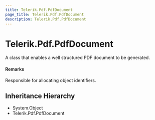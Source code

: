 ```yaml
---
title: Telerik.Pdf.PdfDocument
page_title: Telerik.Pdf.PdfDocument
description: Telerik.Pdf.PdfDocument
---
```


# Telerik.Pdf.PdfDocument

A class that enables a well structured PDF document to be generated.

#### Remarks
Responsible for allocating object identifiers.

## Inheritance Hierarchy

* System.Object
* Telerik.Pdf.PdfDocument

